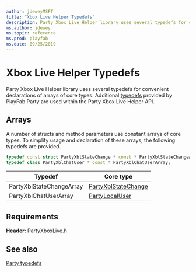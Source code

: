 ```yaml
---
author: jdeweyMSFT
title: "Xbox Live Helper Typedefs"
description: Party Xbox Live Helper library uses several typedefs for convenient declarations of arrays of core types
ms.author: jdewey
ms.topic: reference
ms.prod: playfab
ms.date: 09/25/2019
---
```


# Xbox Live Helper Typedefs

Party Xbox Live Helper library uses several typedefs for convenient declarations of arrays of core types. Additional [typedefs](../reference/typedefs.md) provided by PlayFab Party are used within the Party Xbox Live Helper API.

## Arrays

A number of structs and method parameters use constant arrays of core types. To simplify usage and declaration of these arrays, the following typedefs are provided.

```cpp
typedef const struct PartyXblStateChange * const * PartyXblStateChangeArray;
typedef class PartyXblChatUser * const * PartyXblChatUserArray;
```

| Typedef | Core type |
| --- | --- |
| PartyXblStateChangeArray | [PartyXblStateChange](structs/partyxblstatechange.md) |
| PartyXblChatUserArray | [PartyLocalUser](classes/PartyXblChatUser/partyxblchatuser.md) |

## Requirements

**Header:** PartyXboxLive.h

## See also
[Party typedefs](../reference/typedefs.md)

